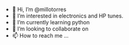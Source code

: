 - 👋 Hi, I’m @millotorres
- 👀 I’m interested in electronics and HP tunes.
- 🌱 I’m currently learning python
- 💞️ I’m looking to collaborate on 
- 📫 How to reach me ...

<!---
millotorres/millotorres is a ✨ special ✨ repository because its `README.md` (this file) appears on your GitHub profile.
You can click the Preview link to take a look at your changes.
--->
